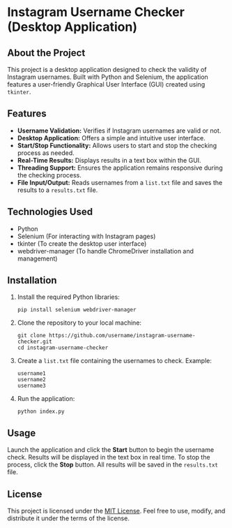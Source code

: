 <h1>Instagram Username Checker (Desktop Application)</h1>

<h2>About the Project</h2>
<p>
    This project is a desktop application designed to check the validity of Instagram usernames.
    Built with Python and Selenium, the application features a user-friendly Graphical User Interface (GUI)
    created using <code>tkinter</code>.
</p>

<h2>Features</h2>
<ul>
    <li><strong>Username Validation:</strong> Verifies if Instagram usernames are valid or not.</li>
    <li><strong>Desktop Application:</strong> Offers a simple and intuitive user interface.</li>
    <li><strong>Start/Stop Functionality:</strong> Allows users to start and stop the checking process as needed.</li>
    <li><strong>Real-Time Results:</strong> Displays results in a text box within the GUI.</li>
    <li><strong>Threading Support:</strong> Ensures the application remains responsive during the checking process.</li>
    <li><strong>File Input/Output:</strong> Reads usernames from a <code>list.txt</code> file and saves the results to a <code>results.txt</code> file.</li>
</ul>

<h2>Technologies Used</h2>
<ul>
    <li>Python</li>
    <li>Selenium (For interacting with Instagram pages)</li>
    <li>tkinter (To create the desktop user interface)</li>
    <li>webdriver-manager (To handle ChromeDriver installation and management)</li>
</ul>

<h2>Installation</h2>
<ol>
    <li>Install the required Python libraries:
        <pre><code>pip install selenium webdriver-manager</code></pre>
    </li>
    <li>Clone the repository to your local machine:
        <pre><code>git clone https://github.com/username/instagram-username-checker.git
cd instagram-username-checker</code></pre>
    </li>
    <li>Create a <code>list.txt</code> file containing the usernames to check. Example:
        <pre><code>username1
username2
username3</code></pre>
    </li>
    <li>Run the application:
        <pre><code>python index.py</code></pre>
    </li>
</ol>

<h2>Usage</h2>
<p>
    Launch the application and click the <strong>Start</strong> button to begin the username check.
    Results will be displayed in the text box in real time. To stop the process, click the <strong>Stop</strong> button.
    All results will be saved in the <code>results.txt</code> file.
</p>

<h2>License</h2>
<p>
    This project is licensed under the <a href="LICENSE">MIT License</a>. Feel free to use, modify, and distribute it under the terms of the license.
</p>
